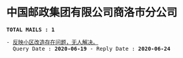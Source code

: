 # 中国邮政集团有限公司商洛市分公司
<pre><b>TOTAL MAILS : 1</b></pre>
<pre>
- <a href="../../categories/mails/6065.md">反映小区改造存在问题，无人解决。</a><br/>  Query Date : <b>2020-06-19</b> - Reply Date : <b>2020-06-24</b>
</pre>
